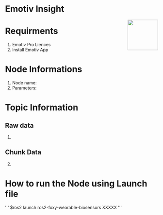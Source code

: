 # Emotiv Insight
<img align="right" width="100" height="100" src="http://www.fillmurray.com/100/100">


# Requirments
1) Emotiv Pro Liences
2) Install Emotiv App


# Node Informations
1) Node name:
2) Parameters:

# Topic Information
## Raw data
1) 
## Chunk Data
2) 

# How to run the Node using Launch file

'''
$ros2 launch ros2-foxy-wearable-biosensors XXXXX
'''

